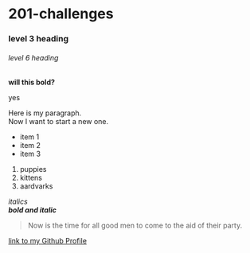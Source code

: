 # 201-challenges
### level 3 heading
###### level 6 heading

**will this bold?**

yes

Here is my paragraph.<br> Now I want to start a new one.

* item 1
* item 2
* item 3

1) puppies
2) kittens
3) aardvarks

*italics* <br>
***bold and italic***

> Now is the time for all good men to come to the aid of their party.

[link to my Github Profile](https://github.com/CourtHans)

